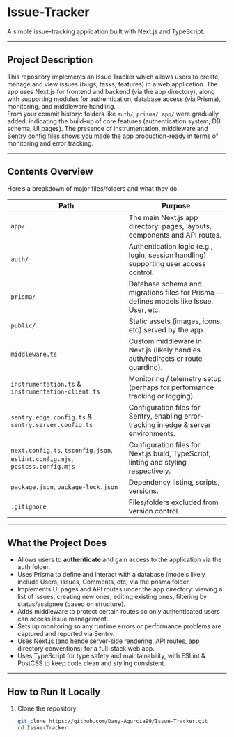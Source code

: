 # Issue-Tracker

A simple issue-tracking application built with Next.js and TypeScript.

---

## Project Description  
This repository implements an Issue Tracker which allows users to create, manage and view issues (bugs, tasks, features) in a web application. The app uses Next.js for frontend and backend (via the app directory), along with supporting modules for authentication, database access (via Prisma), monitoring, and middleware handling.  
From your commit history: folders like `auth/`, `prisma/`, `app/` were gradually added, indicating the build-up of core features (authentication system, DB schema, UI pages). The presence of instrumentation, middleware and Sentry config files shows you made the app production-ready in terms of monitoring and error tracking.

---

## Contents Overview  
Here’s a breakdown of major files/folders and what they do:

| Path | Purpose |
|------|---------|
| `app/` | The main Next.js app directory: pages, layouts, components and API routes. |
| `auth/` | Authentication logic (e.g., login, session handling) supporting user access control. |
| `prisma/` | Database schema and migrations files for Prisma — defines models like Issue, User, etc. |
| `public/` | Static assets (images, icons, etc) served by the app. |
| `middleware.ts` | Custom middleware in Next.js (likely handles auth/redirects or route guarding). |
| `instrumentation.ts` & `instrumentation-client.ts` | Monitoring / telemetry setup (perhaps for performance tracking or logging). |
| `sentry.edge.config.ts` & `sentry.server.config.ts` | Configuration files for Sentry, enabling error-tracking in edge & server environments. |
| `next.config.ts`, `tsconfig.json`, `eslint.config.mjs`, `postcss.config.mjs` | Configuration files for Next.js build, TypeScript, linting and styling respectively. |
| `package.json`, `package-lock.json` | Dependency listing, scripts, versions. |
| `.gitignore` | Files/folders excluded from version control. |

---

## What the Project Does  
- Allows users to **authenticate** and gain access to the application via the auth folder.  
- Uses Prisma to define and interact with a database (models likely include Users, Issues, Comments, etc) via the prisma folder.  
- Implements UI pages and API routes under the app directory: viewing a list of issues, creating new ones, editing existing ones, filtering by status/assignee (based on structure).  
- Adds middleware to protect certain routes so only authenticated users can access issue management.  
- Sets up monitoring so any runtime errors or performance problems are captured and reported via Sentry.  
- Uses Next.js (and hence server-side rendering, API routes, app directory conventions) for a full-stack web app.  
- Uses TypeScript for type safety and maintainability, with ESLint & PostCSS to keep code clean and styling consistent.

---

## How to Run It Locally  
1. Clone the repository:  
   ```bash
   git clone https://github.com/Dany-Agurcia99/Issue-Tracker.git
   cd Issue-Tracker
